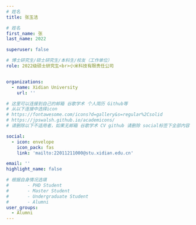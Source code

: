 ```yaml
---
# 姓名
title: 张玉洁

# 姓名
first_name: 张
last_name: 2022

superuser: false

# 博士研究生/硕士研究生/本科生/校友（工作单位）
role: 2022级硕士研究生<br>小米科技有限责任公司


organizations:
  - name: Xidian University
    url: ''

# 这里可以连接到自己的邮箱 谷歌学术 个人简历 Github等 
# 从以下连接中选择icon
# https://fontawesome.com/icons?d=gallery&s=regular%2Csolid
# https://jpswalsh.github.io/academicons/
# 请删除以下不适用者，如果无邮箱 谷歌学术 CV github 请删除 social标签下全部内容

social:
  - icon: envelope
    icon_pack: fas
    link: 'mailto:22011211000@stu.xidian.edu.cn'

email: ''
highlight_name: false

# 根据自身情况选填
#       - PHD Student
#       - Master Student
#       - Undergraduate Student
#       - Alumni
user_groups:
  - Alumni
---
```

